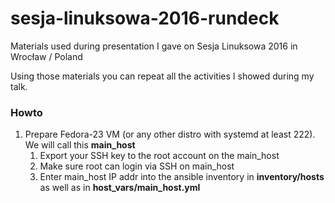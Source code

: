 # sesja-linuksowa-2016-rundeck

Materials used during presentation I gave on Sesja Linuksowa 2016 in Wrocław / Poland

Using those materials you can repeat all the activities I showed during my talk.

### Howto ###

1. Prepare Fedora-23 VM (or any other distro with systemd at least 222). We will call this **main_host**
    1. Export your SSH key to the root account on the main_host
    1. Make sure root can login via SSH on main_host
    1. Enter main_host IP addr into the ansible inventory in **inventory/hosts** as well as in **host_vars/main_host.yml**
    